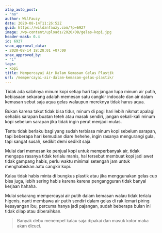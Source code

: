 ```yaml
---
atap_auto_post:
- "no"
author: WilFauzy
date: 2020-08-14T11:26:52Z
guid: https://wildanfauzy.com/?p=6927
image: /wp-content/uploads/2020/08/gelas-kopi.jpg
header-mask: 0.4
id: 6927
snax_approval_data:
- 2020-08-14 18:28:01 +07:00
snax_approved_by:
- "1"
tags:
- kopi
title: Mempercayai Air Dalam Kemasan Gelas Plastik
url: /mempercayai-air-dalam-kemasan-gelas-plastik/
---
```


Tidak ada salahnya minum kopi setiap hari tapi jangan lupa minum air putih, kebiasaan sekarang adalah memesan satu cangkir indocafe dan air dalam kemasan sebut saja aqua gelas walaupun mereknya tidak harus aqua.&nbsp;

Bukan karena takut tidak bisa tidur, minum di pagi hari lebih nikmat apalagi sehabis sarapan buatan teteh atau masak sendiri, jangan sekali-kali minum kopi sebelum sarapan jika tidak ingin perut menjadi mulas.&nbsp;

Tentu tidak berlaku bagi yang sudah terbiasa minum kopi sebelum sarapan, tapi beberapa hari kemudian diare hehehe, ingin rasanya mengurangi gula, tapi sangat susah, sedikit demi sedikit saja.&nbsp;

Mulai dari memesan ke penjual kopi untuk memperbanyak air, tidak mengapa rasanya tidak terlalu manis, hal tersebut membuat kopi jadi awet tidak gampang habis, perlu waktu minimal setengah jam untuk menghabiskan aatu cangkir kopi.&nbsp;

Kalau tidak habis minta di bungkus plastik atau jika menggunakan gelas cup bisa juga, lebih sering habis karena karena pengangguran tidak banyal kerjaan hahaha.&nbsp;

Mulai sekarang mempercayai air putih dalam kemasan walau tidak terlalu higenis, nanti membawa air putih sendiri dalam gelas di rak lemari piring kesayangan ibu, percuma hanya jadi pajangan, sudah beberapa bulan ini tidak dilap atau diberaihkan.&nbsp;

> Banyak debu menempel kalau saja dipakai dan masuk kotor maka akan dicuci.